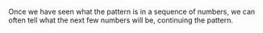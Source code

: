 Once we have seen what the pattern is in a sequence of numbers, we can
often tell what the next few numbers will be, continuing the pattern.
